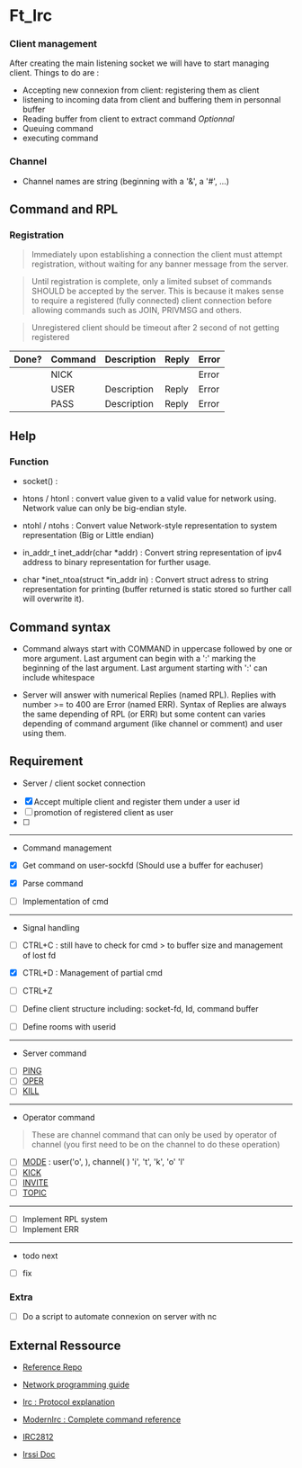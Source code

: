 # Ft_Irc


### Client management

After creating the main listening socket we will have to start managing client.
Things to do are :

- Accepting new connexion from client: registering them as client
- listening to incoming data from client and buffering them in personnal buffer
- Reading buffer from client to extract command *Optionnal*
- Queuing command
- executing command


### Channel
- Channel names are string (beginning with a '&', a '#', ...)

## Command and RPL

### Registration

> Immediately upon establishing a connection the client must attempt registration, without waiting for any banner message from the server.

> Until registration is complete, only a limited subset of commands SHOULD be accepted by the server. This is because it makes sense to require a registered (fully connected) client connection before allowing commands such as JOIN, PRIVMSG and others.

> Unregistered client should be timeout after 2 second of not getting registered


|Done?| Command | Description | Reply | Error |
|-----|---------|-------------|-------|-------|
|     | NICK    |             |       | Error |
|     | USER    | Description | Reply | Error |
|     | PASS    | Description | Reply | Error |


## Help

### Function

- socket() :

- htons / htonl : convert value given to a valid value for network using. Network value can only be big-endian style.
- ntohl / ntohs : Convert value Network-style representation to system representation (Big or Little endian)


- in_addr_t inet_addr(char \*addr) : Convert string representation of ipv4 address to binary representation for further usage.
- char \*inet_ntoa(struct \*in_addr in) : Convert struct adress to string representation for printing (buffer returned is static stored so further call will overwrite it).


## Command syntax

- Command always start with COMMAND in uppercase followed by one or more argument. Last argument can begin with a ':' marking the beginning of the last argument. Last argument starting with ':' can include whitespace

- Server will answer with numerical Replies (named RPL). Replies with number >= to 400 are Error (named ERR). Syntax of Replies are always the same depending of RPL (or ERR) but some content can varies depending of command argument (like channel or comment) and user using them.

## Requirement

- Server / client socket connection

 - [x] Accept multiple client and register them under a user id
 - [ ] promotion of registered client as user
 - [ ] 

---
- Command management

 - [x] Get command on user-sockfd (Should use a buffer for eachuser)
 - [x] Parse command
 - [ ] Implementation of cmd
  

---
- Signal handling

 - [ ] CTRL+C : still have to check for cmd > to buffer size and management of lost fd
 - [x] CTRL+D : Management of partial cmd
 - [ ] CTRL+Z


- [ ] Define client structure including: socket-fd, Id, command buffer
- [ ] Define rooms with userid

---
- Server command

 - [ ]  [PING](https://modern.ircdocs.horse/#ping-message)
 - [ ]  [OPER](https://modern.ircdocs.horse/#oper-message)
 - [ ]  [KILL](https://modern.ircdocs.horse/#kill-message) 

---
- Operator command

> These are channel command that can only be used by operator of channel (you first need to be on the channel to do these operation)
 - [ ]  [MODE](https://modern.ircdocs.horse/#mode-message) : user('o', ), channel( )   'i', 't', 'k', 'o' 'l'
 - [ ]  [KICK](https://modern.ircdocs.horse/#kick-message)
 - [ ]  [INVITE](https://modern.ircdocs.horse/#invite-message)
 - [ ]  [TOPIC](https://modern.ircdocs.horse/#topic-message)
 
---

- [ ] Implement RPL system
 - [ ] Implement ERR

---

- todo next
 - [ ] fix 

### Extra

- [ ] Do a script to automate connexion on server with nc

## External Ressource

- [Reference Repo](https://github.com/marineks/Ft_irc)

- [Network programming guide](https://beej.us/guide/bgnet/pdf/bgnet_a4_c_1.pdf)

- [Irc : Protocol explanation](http://chi.cs.uchicago.edu/chirc/irc.html)

- [ModernIrc : Complete command reference](https://modern.ircdocs.horse/)

- [IRC2812](https://www.tech-invite.com/y25/tinv-ietf-rfc-2812.html) 

- [Irssi Doc](https://irssi.org/New-users/)
